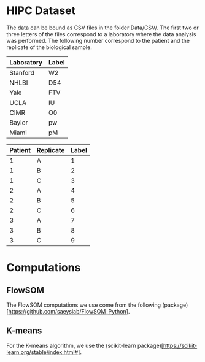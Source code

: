 # HIPC Dataset

The data can be bound as CSV files in the folder Data/CSV/. The first two or three letters of the files correspond to a laboratory where the data analysis was performed. The following number correspond to the patient and the replicate of the biological sample.

| Laboratory | Label |
| ---------- | ----- |
| Stanford | W2|
| NHLBI | D54 | 
| Yale | FTV |
| UCLA | IU |
| CIMR | O0 |
| Baylor | pw |
| Miami | pM |

| Patient | Replicate | Label |
| ------- | --------- | ----- |
| 1 | A | 1 |
| 1 | B | 2 |
| 1 | C | 3 |
| 2 | A | 4 |
| 2 | B | 5 |
| 2 | C | 6 | 
| 3 | A | 7 |
| 3 | B | 8 |
| 3 | C | 9 |


# Computations

## FlowSOM

The FlowSOM computations we use come from the following (package)[https://github.com/saeyslab/FlowSOM_Python].

## K-means

For the K-means algorithm, we use the (scikit-learn package)[https://scikit-learn.org/stable/index.html#].